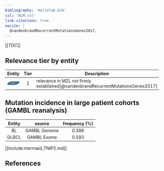 ```yaml
---
bibliography: 'morinlab.bib'
csl: 'NLM.csl'
link-citations: true
nocite: |
  @vandenbrandRecurrentMutationsGenes2017, 
---
```


[[_TOC_]]




## Relevance tier by entity

|Entity|Tier|Description|
|:------:|:----:|--------------------------------------|
|![MZL](images/icons/MZL_tier2.png)|2|relevance in MZL not firmly established[@vandenbrandRecurrentMutationsGenes2017]|


## Mutation incidence in large patient cohorts (GAMBL reanalysis)

|Entity|source |frequency (%)|
|:------:|:----:|:----:|
|BL|GAMBL Genome |0.386 |
|DLBCL|GAMBL Exome |0.593 |


[[include:mermaid_TNIP2.md]]

## References


